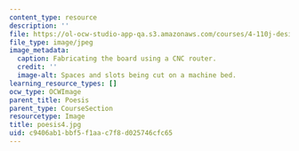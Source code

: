 ```yaml
---
content_type: resource
description: ''
file: https://ol-ocw-studio-app-qa.s3.amazonaws.com/courses/4-110j-design-across-scales-disciplines-and-problem-contexts-spring-2013/c9406ab1bbf5f1aac7f8d025746cfc65_poesis4.jpg
file_type: image/jpeg
image_metadata:
  caption: Fabricating the board using a CNC router.
  credit: ''
  image-alt: Spaces and slots being cut on a machine bed.
learning_resource_types: []
ocw_type: OCWImage
parent_title: Poesis
parent_type: CourseSection
resourcetype: Image
title: poesis4.jpg
uid: c9406ab1-bbf5-f1aa-c7f8-d025746cfc65
---
```

